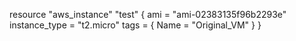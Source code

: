 resource "aws_instance" "test" {
  ami = "ami-02383135f96b2293e"
  instance_type = "t2.micro"
  tags = {
    Name = "Original_VM"
  }
}

